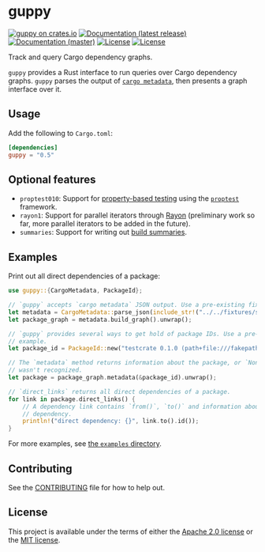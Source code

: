 # guppy

[![guppy on crates.io](https://img.shields.io/crates/v/guppy)](https://crates.io/crates/guppy) [![Documentation (latest release)](https://docs.rs/guppy/badge.svg)](https://docs.rs/guppy/) [![Documentation (master)](https://img.shields.io/badge/docs-master-brightgreen)](https://facebookincubator.github.io/cargo-guppy/rustdoc/guppy/) [![License](https://img.shields.io/badge/license-Apache-green.svg)](../LICENSE-APACHE) [![License](https://img.shields.io/badge/license-MIT-green.svg)](../LICENSE-MIT)

Track and query Cargo dependency graphs.

`guppy` provides a Rust interface to run queries over Cargo dependency graphs. `guppy` parses
the output of  [`cargo metadata`](https://doc.rust-lang.org/cargo/commands/cargo-metadata.html),
then presents a graph interface over it.

## Usage

Add the following to `Cargo.toml`:

```toml
[dependencies]
guppy = "0.5"
```

## Optional features

* `proptest010`: Support for [property-based testing](https://jessitron.com/2013/04/25/property-based-testing-what-is-it/)
  using the [`proptest`](https://altsysrq.github.io/proptest-book/intro.html) framework.
* `rayon1`: Support for parallel iterators through [Rayon](docs.rs/rayon/1) (preliminary work
  so far, more parallel iterators to be added in the future).
* `summaries`: Support for writing out [build summaries](https://github.com/facebookincubator/cargo-guppy/tree/master/guppy-summaries).

## Examples

Print out all direct dependencies of a package:

```rust
use guppy::{CargoMetadata, PackageId};

// `guppy` accepts `cargo metadata` JSON output. Use a pre-existing fixture for these examples.
let metadata = CargoMetadata::parse_json(include_str!("../../fixtures/small/metadata1.json")).unwrap();
let package_graph = metadata.build_graph().unwrap();

// `guppy` provides several ways to get hold of package IDs. Use a pre-defined one for this
// example.
let package_id = PackageId::new("testcrate 0.1.0 (path+file:///fakepath/testcrate)");

// The `metadata` method returns information about the package, or `None` if the package ID
// wasn't recognized.
let package = package_graph.metadata(&package_id).unwrap();

// `direct_links` returns all direct dependencies of a package.
for link in package.direct_links() {
    // A dependency link contains `from()`, `to()` and information about the specifics of the
    // dependency.
    println!("direct dependency: {}", link.to().id());
}
```

For more examples, see
[the `examples` directory](https://github.com/facebookincubator/cargo-guppy/tree/master/guppy/examples).

## Contributing

See the [CONTRIBUTING](../CONTRIBUTING.md) file for how to help out.

## License

This project is available under the terms of either the [Apache 2.0 license](../LICENSE-APACHE) or the [MIT
license](../LICENSE-MIT).

<!--
README.md is generated from README.tpl by cargo readme. To regenerate:

cargo install cargo-readme
cargo readme > README.md
-->
